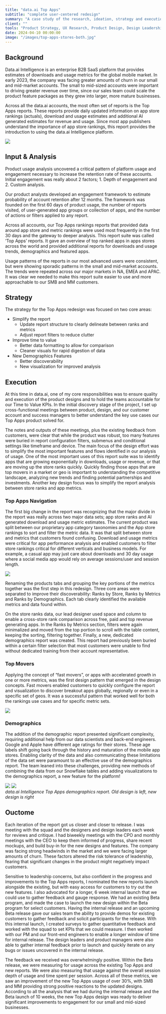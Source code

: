 ```yaml
---
title: "data.ai Top Apps"
subtitle: "complete user-centered redesign"
summary: "A case study of the research, ideation, strategy and execution of data.ai's Top Apps redesign"
client: ""
tools: "Product Strategy, UX Research, Product Design, Design Leadership"
date: 2024-04-10 00:00:00
image: "/images/top-apps-stores-both.jpg"
---
```


## Background

Data.ai Intelligence is an enterprise B2B SaaS platform that provides estimates of downloads and usage metrics for the global mobile market. In early 2023, the company was facing greater amounts of churn in our small and mid-market accounts. The small to mid-sized accounts were important to driving greater revenue over time, since our sales team could scale the product feature packages as they grew into larger, more mature businesses.

Across all the data.ai accounts, the most often set of reports is the Top Apps reports. These reports provide daily updated information on app store rankings (actuals), download and usage estimates and additional AI generated estimates for revenue and usage. Since most app publishers understand the importance of app store rankings, this report provides the introduction to using the data.ai Intelligence platform.

![](/images/top-apps-old.jpg)

## Input & Analysis

Product usage analysis uncovered a critical pattern of platform usage and engagement necessary to increase the retention rate of these accounts. Initial engagement was really about 2 factors; 1. Depth of engagement and 2. Custom analysis.

Our product analysts developed an engagement framework to estimate probability of account retention after 12 months. The framework was founded on the first 60 days of product usage, the number of reports visited, of user-generated app groups or collection of apps, and the number of actions or filters applied to any report.

Across all accounts, our Top Apps rankings reports that provided data around app store and metric rankings were used most frequently in the first 30 days and the gateway to deeper analysis. This report suite was called ‘Top Apps’ reports. It gave an overview of top ranked apps in apps stores across the world and provided additional reports for downloads and usage trends, demographics and featured apps.

Usage patterns of the reports in our most advanced users were consistent, but were showing sporadic patterns in the small and mid-market accounts. The trends were repeated across our major markets in NA, EMEA and APAC. It was clear we needed to make this report suite easier to use and more approachable to our SMB and MM customers.

## Strategy

The strategy for the Top Apps redesign was focused on two core areas:

- Simplify the report
  - Update report structure to clearly delineate between ranks and metrics
  - Adjust report filters to reduce clutter
- Improve time to value
  - Better data formatting to allow for comparison
  - Cleaner visuals for rapid digestion of data
- New Demographics Features
  - Better discoverability
  - New visualization for improved analysis

## Execution

At this time in data.ai, one of my core responsibilities was to ensure quality and execution of the product designs and to hold the teams accountable for our Time to Value KPIs. In the initial discovery stage of the project, I set up cross-functional meetings between product, design, and our customer account and success managers to better understand the key use cases our Top Apps product solved for.

The notes and outputs of these meetings, plus the existing feedback from customers, were clear that while the product was robust, too many features were buried in report configuration filters, submenus and conditional settings like timeframe and device.
The main focus of the design effort was to simplify the most important features and flows identified in our analysis of usage. One of the most important uses of this report suite was to identify apps that are growing exponentially in downloads, usage or revenue, or that are moving up the store ranks quickly. Quickly finding those apps that are top movers in a market or geo is important to understanding the competitive landscape, analyzing new trends and finding potential partnerships and investments. Another key design focus was to simplify the report analysis between store ranks and app metrics.

### Top Apps Navigation

The first big change in the report was recognizing that the major divide in the report was really across two major data sets; app store ranks and AI generated download and usage metric estimates. The current product was split between our proprietary app category taxonomies and the App store rankings to sort and filter the metric data. It was that split between store and metrics that customers found confusing. Download and usage metrics were critical for app performance analysis and enabled customers to filter store rankings critical for different verticals and business models. For example, a casual app may just care about downloads and 30 day usage where a social media app would rely on average sessions/user and session length.

![](/images/top-apps-stores-both.jpg)

Renaming the products tabs and grouping the key portions of the metrics together was the first step in this redesign. Three core areas were separated to improve their discoverability: Ranks by Store, Ranks by Metrics and Ranks by Demographics. Each tab clearly identified the available metrics and data found within.

On the store ranks data, our lead designer used space and column to enable a cross-store rank comparison across free, paid and top revenue generating apps. In the Ranks by Metrics section, filters were again minimalized and moved from the top portion to scroll with the table content, keeping the sorting, filtering together. Finally, a new, dedicated demographics report was created. This report had previously been buried within a certain filter selection that most customers were unable to find without dedicated training from their account representative.

### Top Movers

Applying the concept of “fast movers”, or apps with accelerated growth in one or more metrics, was the first design pattern that emerged in the design concepts. Fast movers enabled customers to quickly configure the report and visualization to discover breakout apps globally, regionally or even in a specific set of geos. It was a successful pattern that worked well for both the rankings use cases and for specific metric sets.

![](/images/top-apps-new-moving-ios.jpeg)

### Demographics

The addition of the demographic report presented significant complexity, requiring additional help from our data scientists and back-end engineers. Google and Apple have different age ratings for their stores. These age labels shift going back through the history and maturation of the mobile app stores. Enabling clarity of the data and also communicating these limitations of the data set were paramount to an effective use of the demographics report. The team leaned into these challenges, providing new methods of combining the data from our Snowflake tables and adding visualizations to the demographics report, a new feature for the platform!

<div class="gallery-box">
  <div class="gallery">
    <img src="/images/top-apps-old-demographics.jpg" loading="lazy">
    <img src="/images/top-apps-new-demographics-age.jpeg" loading="lazy">
  </div>
  <em>data.ai Intelligence Top Apps demographics report. Old design is left, new design is right </em>
</div>

## Ouctome

Each iteration of the report got us closer and closer to release. I was meeting with the squad and the designers and design leaders each week for reviews and critique. I had biweekly meetings with the CPO and monthly meetings with the CEO to keep them informed of progress, share recent mockups, and build buy-in for the new designs and features. The company was facing strong headwinds in the market and we were facing larger amounts of churn. These factors altered the risk tolerance of leadership, fearing that significant changes in the product might negatively impact customers.

Sensitive to leadership concerns, but also confident in the progress and improvements to the Top Apps reports, I nominated the new reports launch alongside the existing, but with easy access for customers to try out the new features. I also advocated for a longer, 6 week internal launch that we could use to gather feedback and gauge response. We had an existing Beta program, and made the case to launch the new design within the Beta program for select customers. Having the internal release and an upcoming Beta release gave our sales team the ability to provide demos for existing customers to gather feedback and solicit participants for the release. With this internal launch, I created surveys to gather quantitative feedback and worked with the squad to set KPIs that we could measure. I then worked with our PM and our front-end engineers to enable a longer window of time for internal release. The design leaders and product managers were also able to gather internal feedback prior to launch and quickly iterate on any bugs or issues uncovered in the internal release.

The feedback we received was overwhelmingly positive. Within the Beta release, we were measuring for usage across the existing Top Apps and new reports. We were also measuring that usage against the overall session depth of usage and time spent per session. Across all of these metrics, we saw an improvement of the new Top Apps usage of over 30%, with SMB and MM providing strong positive reactions to the updated designs. According to all the analysis that we had during the internal release and the Beta launch of 10 weeks, the new Top Apps design was ready to deliver significant improvements to engagement for our small and mid-sized businesses.

<!-- ## Background



![](/images/delivery-channels-icons-sm.png)

## Key Product Challenges



## Strategy

### Addressing Priorities


### Product Differentiation



<div class="gallery-box">
  <div class="gallery">
    <img src="/images/API-sm.png" loading="lazy">
    <img src="/images/udp-sm.png" loading="lazy">
  </div>
  <em>Simplified product diagrams for API and Unified Data Push target="_blank">Freepik</a></em>
</div>

### Customer Trials and Understanding Complexity



## Execution

Execution involved a concerted effort across multiple fronts to implement the strategic initiatives effectively:

Collaborative Refinement of APIs:



Expansion of Data Availability:



Training and Enablement of Sales Teams:



Customer Trials and Feedback Incorporation:



Streamlining of Self-Service Tools:



Continuous Monitoring and Optimization:



## Results & Impact



## Conclusion

 -->
